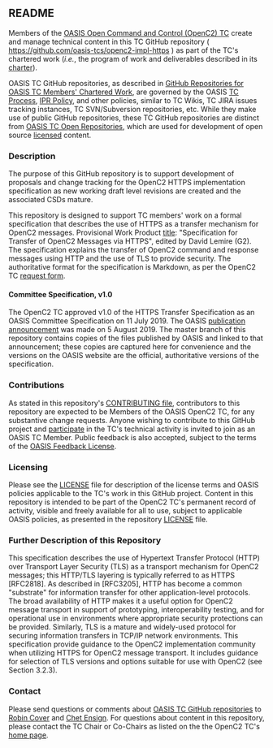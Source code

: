 <div>
<h2>README</h2>

<p>Members of the <a href="https://www.oasis-open.org/committees/openc2/">OASIS Open Command and Control (OpenC2) TC</a> create and manage technical content in this TC GitHub repository ( <a href="https://github.com/oasis-tcs/openc2-impl-https">https://github.com/oasis-tcs/openc2-impl-https</a> ) as part of the TC's chartered work (<i>i.e.</i>, the program of work and deliverables described in its <a href="https://www.oasis-open.org/committees/openc2/charter.php">charter</a>).</p>

<p>OASIS TC GitHub repositories, as described in <a href="https://www.oasis-open.org/resources/tcadmin/github-repositories-for-oasis-tc-members-chartered-work">GitHub Repositories for OASIS TC Members' Chartered Work</a>, are governed by the OASIS <a href="https://www.oasis-open.org/policies-guidelines/tc-process">TC Process</a>, <a href="https://www.oasis-open.org/policies-guidelines/ipr">IPR Policy</a>, and other policies, similar to TC Wikis, TC JIRA issues tracking instances, TC SVN/Subversion repositories, etc.  While they make use of public GitHub repositories, these TC GitHub repositories are distinct from <a href="https://www.oasis-open.org/resources/open-repositories">OASIS TC Open Repositories</a>, which are used for development of open source <a href="https://www.oasis-open.org/resources/open-repositories/licenses">licensed</a> content.</p>

</div>

<div>
<h3>Description</h3>

<p>The purpose of this GitHub repository is to support development of proposals and change tracking for the OpenC2 HTTPS implementation specification as new working draft level revisions are created and the associated CSDs mature.</p>

<p>This repository is designed to support TC members' work on a formal specification that describes the use of HTTPS as a transfer mechanism for OpenC2 messages. Provisional Work Product <a href="https://lists.oasis-open.org/archives/openc2/201806/msg00005.html">title</a>: "Specification for Transfer of OpenC2 Messages via HTTPS", edited by David Lemire (G2). The specification explains the transfer of OpenC2 command and response messages using HTTP and the use of TLS to provide security.  The authoritative format for the specification is Markdown, as per the OpenC2 TC <a href="https://issues.oasis-open.org/browse/TCADMIN-3011">request form</a>.</p>

<h4>Committee Specification, v1.0</h4>

<p>The OpenC2 TC approved v1.0 of the HTTPS Transfer Specification as an OASIS Committee Specification on 11 July 2019. The OASIS <a href="https://www.oasis-open.org/news/announcements/three-committee-specifications-approved-by-open-command-and-control-openc2-tc">publication announcement</a> was made on 5 August 2019. The master branch of this repository contains copies of the files published by OASIS and linked to that announcement; these copies are captured here for convenience and the versions on the OASIS website are the official, authoritative versions of the specification.</p>
</div>

<!--
Template / starter document request for Specification for Transfer of OpenC2 Messages via HTTPS
https://issues.oasis-open.org/browse/TCADMIN-3011

Provisional Work Product title: "Specification for Transfer of OpenC2 Messages via HTTPS", edited by David Lemire (G2).

Form submission from: Request a template / starter document
https://lists.oasis-open.org/archives/openc2/201806/msg00005.html
-->

<div>
<h3>Contributions</h3>
<p>As stated in this repository's <a href="https://github.com/oasis-tcs/openc2-impl-https/blob/master/CONTRIBUTING.md">CONTRIBUTING file</a>, contributors to this repository are expected to be Members of the OASIS OpenC2 TC, for any substantive change requests.  Anyone wishing to contribute to this GitHub project and <a href="https://www.oasis-open.org/join/participation-instructions">participate</a> in the TC's technical activity is invited to join as an OASIS TC Member.  Public feedback is also accepted, subject to the terms of the <a href="https://www.oasis-open.org/policies-guidelines/ipr#appendixa">OASIS Feedback License</a>.</p>
</div>



<div>
<h3>Licensing</h3>
<p>Please see the <a href="https://github.com/oasis-tcs/openc2-impl-https/blob/master/LICENSE.md">LICENSE</a> file for description of the license terms and OASIS policies applicable to the TC's work in this GitHub project. Content in this repository is intended to be part of the OpenC2 TC's permanent record of activity, visible and freely available for all to use, subject to applicable OASIS policies, as presented in the repository <a href="https://github.com/oasis-tcs/openc2-impl-https/blob/master/LICENSE.md">LICENSE</a> file.</p>
</div>

<div>
<h3>Further Description of this Repository</h3>

<p>This specification describes the use of Hypertext Transfer Protocol (HTTP) over Transport Layer Security (TLS) as a transport mechanism for OpenC2 messages; this HTTP/TLS layering is typically referred to as HTTPS [RFC2818]. As described in [RFC3205], HTTP has become a common "substrate" for information transfer for other application-level protocols. The broad availability of HTTP makes it a useful option for OpenC2 message transport in support of prototyping, interoperability testing, and for operational use in environments where appropriate security protections can be provided. Similarly, TLS is a mature and widely-used protocol for securing information transfers in TCP/IP network environments. This specification provide guidance to the OpenC2 implementation community when utilizing HTTPS for OpenC2 message transport. It includes guidance for selection of TLS versions and options suitable for use with OpenC2 (see Section 3.2.3).</p>
</div>

<div>

<h3>Contact</h3>
<p>Please send questions or comments about <a href="https://www.oasis-open.org/resources/tcadmin/github-repositories-for-oasis-tc-members-chartered-work">OASIS TC GitHub repositories</a> to <a href="mailto:robin@oasis-open.org">Robin Cover</a> and <a href="mailto:chet.ensign@oasis-open.org">Chet Ensign</a>.  For questions about content in this repository, please contact the TC Chair or Co-Chairs as listed on the the OpenC2 TC's <a href="https://www.oasis-open.org/committees/openc2/">home page</a>.</p>
</div>
